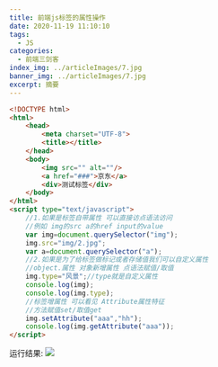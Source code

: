 ```yaml
---
title: 前端js标签的属性操作
date: 2020-11-19 11:10:10
tags:
  - JS
categories:
  - 前端三剑客
index_img: ../articleImages/7.jpg
banner_img: ../articleImages/7.jpg
excerpt: 摘要
---
```

<meta name="referrer" content="no-referrer"/>

```html
<!DOCTYPE html>
<html>
	<head>
		<meta charset="UTF-8">
		<title></title>
	</head>
	<body>
		<img src="" alt=""/>
		<a href="###">京东</a>
		<div>测试标签</div>
	</body>
</html>
<script type="text/javascript">
	//1.如果是标签自带属性 可以直接访点语法访问
	//例如 img的src a的href input的value
	var img=document.querySelector("img");
	img.src="img/2.jpg";
	var a=document.querySelector("a");
	//2.如果是为了给标签做标记或者存储值我们可以自定义属性
	//object.属性 对象新增属性 点语法赋值/取值
	img.type="风景";//type就是自定义属性
	console.log(img);
	console.log(img.type);
	//标签增属性 可以看见 Attribute属性特征
	//方法赋值set/取值get
	img.setAttribute("aaa","hh");
	console.log(img.getAttribute("aaa"));
</script>
```
运行结果:
![](https://img-blog.csdnimg.cn/cbd6d0c8db0049f0a5ec10ae79d2d3fb.png)
